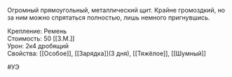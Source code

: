 Огромный прямоугольный, металлический щит. Крайне громоздкий, но за ним можно спрятаться полностью, лишь немного пригнувшись.

Крепление: Ремень<br>
Стоимость: 50 [[З.М.]]<br>
Урон: 2к4 дробящий<br>
Свойства: [[Особое]], [[Зарядка]](3 дня), [[Тяжёлое]], [[Шумный]]<br>

#УЭ